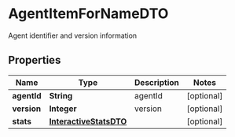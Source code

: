

# AgentItemForNameDTO

Agent identifier and version information

## Properties

| Name | Type | Description | Notes |
|------------ | ------------- | ------------- | -------------|
|**agentId** | **String** | agentId |  [optional] |
|**version** | **Integer** | version |  [optional] |
|**stats** | [**InteractiveStatsDTO**](InteractiveStatsDTO.md) |  |  [optional] |



